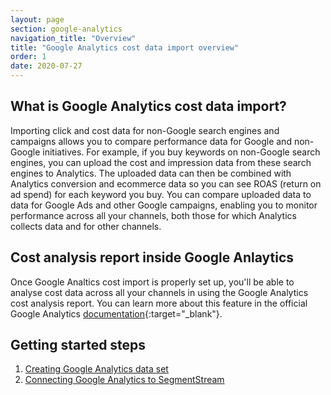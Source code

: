 ```yaml
---
layout: page
section: google-analytics
navigation_title: "Overview"
title: "Google Analytics cost data import overview"
order: 1
date: 2020-07-27
---
```


## What is Google Analytics cost data import?

Importing click and cost data for non-Google search engines and campaigns allows you to compare performance data for Google and non-Google initiatives. For example, if you buy keywords on non-Google search engines, you can upload the cost and impression data from these search engines to Analytics. The uploaded data can then be combined with Analytics conversion and ecommerce data so you can see ROAS (return on ad spend) for each keyword you buy. You can compare uploaded data to data for Google Ads and other Google campaigns, enabling you to monitor performance across all your channels, both those for which Analytics collects data and for other channels.

## Cost analysis report inside Google Anlaytics

Once Google Analtics cost import is properly set up, you'll be able to analyse cost data across all your channels in using the Google Analytics cost analysis report. You can learn more about this feature in the official Google Analytics [documentation](https://support.google.com/analytics/answer/2803344){:target="_blank"}.

## Getting started steps

1. [Creating Google Analytics data set](creating-google-analytics-data-set)
2. [Connecting Google Analytics to SegmentStream](connecting-google-analytics)
